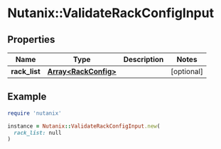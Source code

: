 # Nutanix::ValidateRackConfigInput

## Properties

| Name | Type | Description | Notes |
| ---- | ---- | ----------- | ----- |
| **rack_list** | [**Array&lt;RackConfig&gt;**](RackConfig.md) |  | [optional] |

## Example

```ruby
require 'nutanix'

instance = Nutanix::ValidateRackConfigInput.new(
  rack_list: null
)
```

